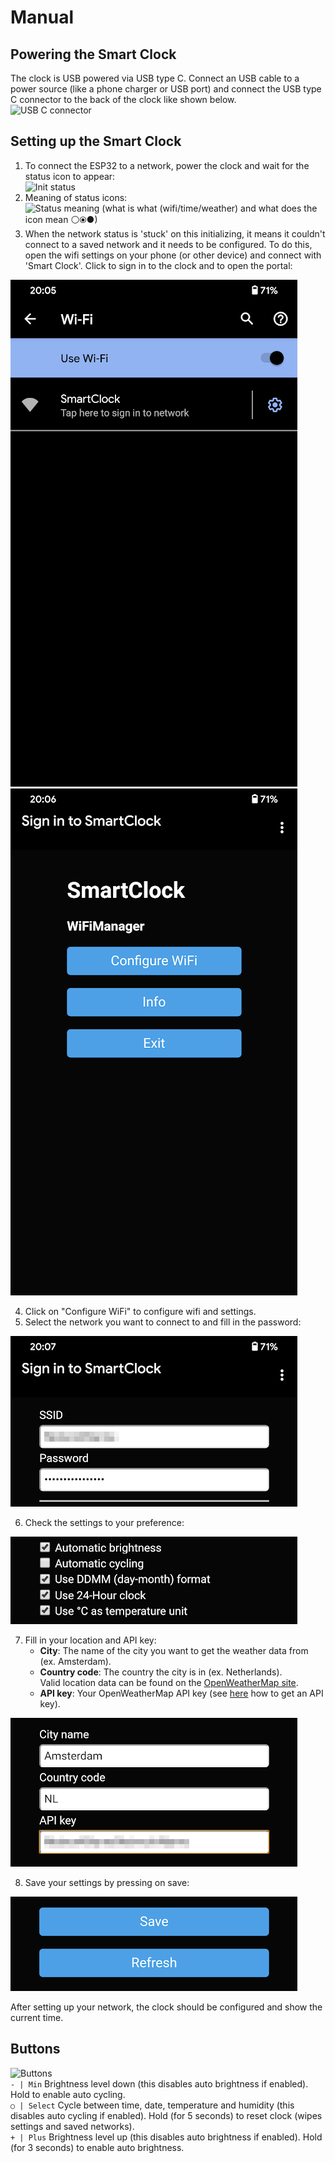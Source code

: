 # Manual

## Powering the Smart Clock   
The clock is USB powered via USB type C. Connect an USB cable to a power source (like a phone charger or USB port) and connect the USB type C connector to the back of the clock like shown below.   
![USB C connector]()   

## Setting up the Smart Clock   
1. To connect the ESP32 to a network, power the clock and wait for the status icon to appear:   
![Init status]()   
2. Meaning of status icons:   
![Status meaning]()   (what is what (wifi/time/weather) and what does the icon mean ⚪⦿●)   
3. When the network status is 'stuck' on this initializing, it means it couldn't connect to a saved network and it needs to be configured. To do this, open the wifi settings on your phone (or other device) and connect with 'Smart Clock'. Click to sign in to the clock and to open the portal:   
   
![Portal login screen](/pictures/portal_wifilist.png?raw=true "Portal login screen") ![Portal config screen](/pictures/portal_start.png?raw=true "Portal config screen")   
   
4. Click on "Configure WiFi" to configure wifi and settings.   
5. Select the network you want to connect to and fill in the password:   
   
![Portal wifi](/pictures/portal_wifi.png?raw=true "Portal wifi")   
   
6. Check the settings to your preference:   
   
![Portal setup](/pictures/portal_settings.png?raw=true "Portal setup")   
   
7. Fill in your location and API key:   
    - **City**: The name of the city you want to get the weather data from (ex. Amsterdam). 
    - **Country code**: The country the city is in (ex. Netherlands).   
Valid location data can be found on the [OpenWeatherMap site](https://openweathermap.org/).
    - **API key**: Your OpenWeatherMap API key (see [here](https://openweathermap.org/appid) how to get an API key).   
    
![Portal weather settings](/pictures/portal_weather.png?raw=true "Portal weather settings")   
   
8. Save your settings by pressing on save:   
   
![Portal save](/pictures/portal_save.png?raw=true "Portal save")   
   
After setting up your network, the clock should be configured and show the current time.   
   
## Buttons   
![Buttons]()   
`- | Min` Brightness level down (this disables auto brightness if enabled). Hold to enable auto cycling.   
`○ | Select` Cycle between time, date, temperature and humidity (this disables auto cycling if enabled). Hold (for 5 seconds) to reset clock (wipes settings and saved networks).   
`+ | Plus`  Brightness level up (this disables auto brightness if enabled). Hold (for 3 seconds) to enable auto brightness.   
